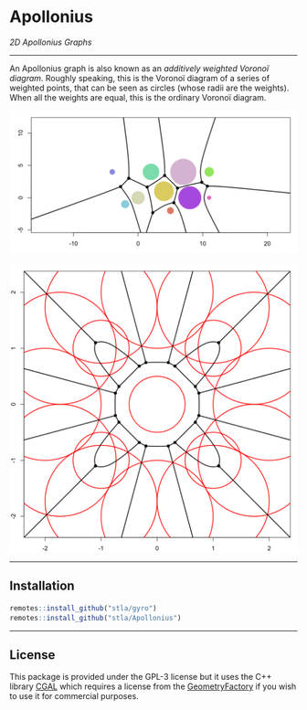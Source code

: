 # Apollonius

*2D Apollonius Graphs*

___

An Apollonius graph is also known as an *additively weighted Voronoï diagram*. 
Roughly speaking, this is the Voronoï diagram of a series of weighted points, 
that can be seen as circles (whose radii are the weights). When all the 
weights are equal, this is the ordinary Voronoï diagram.


![](https://raw.githubusercontent.com/stla/Apollonius/main/inst/screenshots/agraph03.gif)

![](https://raw.githubusercontent.com/stla/Apollonius/main/inst/screenshots/enclosedSquare.gif)

___

## Installation

```r
remotes::install_github("stla/gyro")
remotes::install_github("stla/Apollonius")
```

___

## License

This package is provided under the GPL-3 license but it uses the C++ library 
[CGAL](https://www.cgal.org/) which requires a license from the 
[GeometryFactory](https://geometryfactory.com) if you wish to use it for 
commercial purposes.
